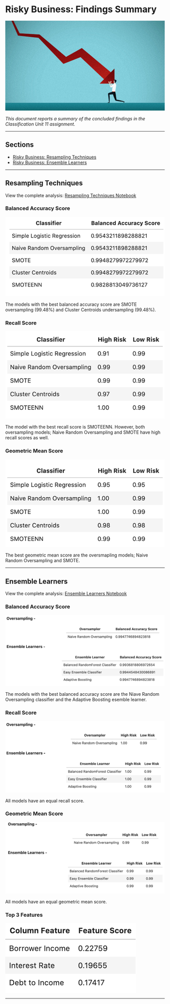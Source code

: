 # Risky Business: Findings Summary

![title_pic](Images/market_risk.jpg)

*This document reports a summary of the concluded findings in the Classification Unit 11 assignment.*

---

## Sections 

- [Risky Business: Resampling Techniques](#Resampling-Techniques)
- [Risky Business: Ensemble Learners](#Ensemble-Learners)

---

## Resampling Techniques

View the complete analysis: [Resampling Techniques Notebook](Resampling_Notebook.ipynb)

### Balanced Accuracy Score

![resampling_bas](Images/resampling_BAS.png)

The models with the best balanced accuracy score are SMOTE oversampling (99.48%) and Cluster Centroids undersampling (99.48%).

### Recall Score 

![resampling_rs](Images/resampling_RS.png)

The model with the best recall score is SMOTEENN. However, both oversampling models; Naive Random Oversampling and SMOTE have high recall scores as well.

### Geometric Mean Score

![resampling_gms](Images/resampling_gms.png)

The best geometric mean score are the oversmapling models; Naive Random Oversampling and SMOTE.

---

## Ensemble Learners

View the complete analysis: [Ensemble Learners Notebook](Emsemble_Learners_Credit_Risk_NB.ipynb)

### Balanced Accuracy Score

![ensemble_bas](Images/ensemble_BAS.png)

The models with the best balanced accuracy score are the Niave Random Oversampling classifier and the Adaptive Boosting esemble learner.


### Recall Score 

![ensemble_rs](Images/ensemble_RS.png)

All models have an equal recall score.


### Geometric Mean Score

![ensemble_gms](Images/ensemble_gms.png)


All models have an equal geometric mean score.

### Top 3 Features

![features](Images/ensemble_3features.png)

---


